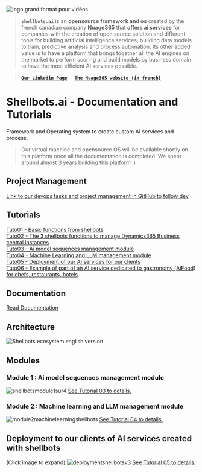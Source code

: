 ![logo grand format pour vidéos](https://github.com/nuage365/Shellbots.ai/assets/102873102/4360ca48-a073-4312-9def-5e81c42ef907)

> **`shellbots.ai`** is an **opensource framework and os** created by the french canadian company **Nuage365** that **offers ai services** for companies with the creation of open source solution and different tools for building artificial intelligence services, building data models to train, predictive analysis and process automation. 
Its other added value is to have a platform that brings together all the AI ​​engines on the market to perform scoring and build models by business domain to have the most efficient AI services possible.

> [**`Our Linkedin Page`**](https://www.linkedin.com/company/shellbots-ai/) &nbsp;&nbsp;&nbsp; [**`The Nuage365 website (in french)`**](https://nuage365.ca/) 

# Shellbots.ai - Documentation and Tutorials
Framework and Operating system to create custom AI services and process.   
> Our virtual machine and opensource OS will be available shortly on this platform once all the documentation is completed. We spent around almost 3 years building this platform :)

## Project Management

[Link to our devops tasks and project management in GitHub to follow dev](https://github.com/users/nuage365/projects/5)

## Tutorials

[Tuto01 - Basic functions from shellbots](https://github.com/nuage365/Shellbots.ai/blob/main/Tutorials/Tuto01%20-%20Basic%20functions%20from%20shellbots.md)  
[Tuto02 - The 3 shellbots functions to manage Dynamics365 Business central instances](https://github.com/nuage365/Shellbots.ai/blob/main/Tutorials/Tuto02%20-%20The%203%20shellbots%20functions%20to%20manage%20Dynamics365%20Business%20central%20instances.md)   
[Tuto03 - Ai model sequences management module](https://github.com/nuage365/Shellbots.ai/blob/main/Tutorials/Tuto03%20-%20Ai%20model%20sequences%20management%20module.md)   
[Tuto04 - Machine Learning and LLM management module](https://github.com/nuage365/Shellbots.ai/blob/main/Tutorials/Tuto04%20-%20Machine%20Learning%20and%20LLM%20management%20module.md)   
[Tuto05 - Deployment of our AI services for our clients](https://github.com/nuage365/Shellbots.ai/blob/main/Tutorials/Tuto05%20-%20Deployment%20of%20our%20AI%20services%20for%20our%20clients.md)   
[Tuto06 - Example of part of an AI service dedicated to gastronomy (AiFood) for chefs, restaurants, hotels](https://github.com/nuage365/Shellbots.ai/blob/main/Tutorials/Tuto06%20-%20Example%20of%20part%20of%20an%20AI%20service%20dedicated%20to%20gastronomy%20(AiFood)%20for%20chefs%2C%20restaurants%2C%20hotels.md)

## Documentation

[Read Documentation](https://github.com/nuage365/Shellbots.ai/tree/main/Documentation)


## Architecture
![Shellbots ecosystem english version](https://github.com/nuage365/Shellbots.ai/assets/102873102/e8d79929-7c2b-4701-88f8-53d266a1a21f)

## Modules
### Module 1 : Ai model sequences management module
![shellbotsmodule1sur4](https://github.com/nuage365/Shellbots.ai/assets/102873102/5c3afdc2-3c65-4d36-b5ee-66a22b1b313f)
[See Tutorial 03 to details.](https://github.com/nuage365/Shellbots.ai/blob/main/Tutorials/Tuto03%20-%20Ai%20model%20sequences%20management%20module.md)

### Module 2 : Machine learning and LLM management module
![module2machinelearningshellbots](https://github.com/nuage365/Shellbots.ai/assets/102873102/edbdda3f-5df4-4b6c-879c-01e1039e08a1)
[See Tutorial 04 to details.](https://github.com/nuage365/Shellbots.ai/blob/main/Tutorials/Tuto04%20-%20Machine%20Learning%20and%20LLM%20management%20module.md)

## Deployment to our clients of AI services created with shellbots 
(Click image to expand)
![deploymentshellbotsv3](https://github.com/nuage365/Shellbots.ai/assets/102873102/5194d9c2-8d4f-4ac0-a759-9f57fa68c58f)
[See Tutorial 05 to details.](https://github.com/nuage365/Shellbots.ai/blob/main/Tutorials/Tuto05%20-%20Deployment%20of%20our%20AI%20services%20for%20our%20clients.md)

